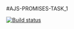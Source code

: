 #AJS-PROMISES-TASK_1

[![Build status](https://ci.appveyor.com/api/projects/status/su9q8lk12l6osx3m?svg=true)](https://ci.appveyor.com/project/JohnnyStorm19/ajs-arraybuffer-task-1)



